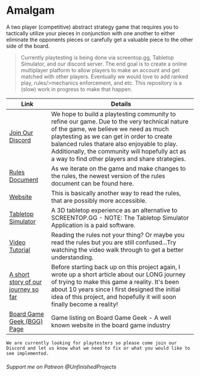 # Amalgam

A two player (competitive) abstract strategy game that requires you to tactically utilize your pieces  in conjunction with one another to either eliminate the opponents pieces or carefully get a valuable piece to the other side of the board.

>Currently playtesting is being done via screentop.gg, Tabletop Simulator, and our discord server. The end goal is to create a online multiplayer platform to allow players to make an account and get matched with other players. Eventually we would love to add ranked play, rules/>mechanics enforcement, and etc. This repository is a (slow) work in progress to make that happen.

| Link | Details |
| -------- | --------- |
| [Join Our Discord](https://discord.gg/gKHjJNBWAd) | We hope to build a playtesting community to refine our game. Due to the very technical nature of the game, we believe we need as much playtesting as we can get in order to create balanced rules thatare also enjoyable to play. Additionally, the community will hopefully act as a way to find other players and share strategies. |
| [Rules Document](https://imgur.com/a/amalgam-board-game-rules-0lTmlgR) | As we iterate on the game and make changes to the rules, the newest version of the rules document can be found here.|
| [Website](https://www.amalgamboardgame.com/) | This is basically another way to read the rules, that are possibly more accessible. |
| [Tabletop Simulator](https://steamcommunity.com/sharedfiles/filedetails/?id=1402132394&searchtext=amalgam)  | A 3D tabletop experience as an alternative to SCREENTOP.GG - NOTE: The Tabletop Simulator Application is a paid software. |
| [Video Tutorial](https://youtu.be/LZD5h4siXVM) | Reading the rules not your thing? Or maybe you read the rules but you are still confused...Try watching the video walk through to get a better understanding. |
| [A short story of our journey so far](https://www.patreon.com/posts/amalgam-board-113134314?utm_medium=clipboard_copy&utm_source=copyLink&utm_campaign=postshare_creator&utm_content=join_link) |  Before starting back up on this project again, I wrote up a short article about our LONG journey of trying to make this game a reality. It's been about 10 years since I first designed the initial idea of this project, and hopefully it will soon finally become a reality!|
| [Board Game Geek (BGG) Page](https://boardgamegeek.com/boardgame/433428/amalgam) | Game listing on Board Game Geek - A well known website in the board game industry |


```
We are currently looking for playtesters so please come join our Discord and let us know what we need to fix or what you would like to see implemented.
```

###### Support me on Patreon @UnfinishedProjects
